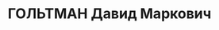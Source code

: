 ---
title: ГОЛЬТМАН Давид Маркович
description: "1893 року народження, с. Сахновщина Харківської області, єврей, освіта\
  \ нижча, член ВКП(б). Проживав: м. Донецьк Донецької області, вул. Артема, буд.\
  \ № 121, кв. 3. Керуючий трестом пригородних господарств. \n  Заарештований 14 серпня\
  \ 1937 року. Засуджений виїзною сесією військової колегії Верховного Суду СРСР у\
  \ м. Донецьку до розстрілу. Вирок приведено до виконання у м. Донецьку 3 грудня\
  \ 1937 року. \n  Реабілітований у 1957 році."
---